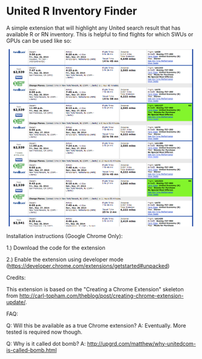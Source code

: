 United R Inventory Finder
================================

A simple extension that will highlight any United search result that has
available R or RN inventory. This is helpful to find flights for which SWUs
or GPUs can be used like so:

![United R Inventory Screenshot](https://raw.githubusercontent.com/populist/dot-bomb-fare-finder/master/screenshot.png "United R Inventory Screenshot")

Installation instructions (Google Chrome Only):

1.) Download the code for the extension

2.) Enable the extension using developer mode (https://developer.chrome.com/extensions/getstarted#unpacked)

Credits:

This extension is based on the "Creating a Chrome Extension" skeleton from
http://carl-topham.com/theblog/post/creating-chrome-extension-update/.

FAQ:

Q: Will this be available as a true Chrome extension?
A: Eventually. More tested is required now though.

Q: Why is it called dot bomb? 
A: http://upgrd.com/matthew/why-unitedcom-is-called-bomb.html
